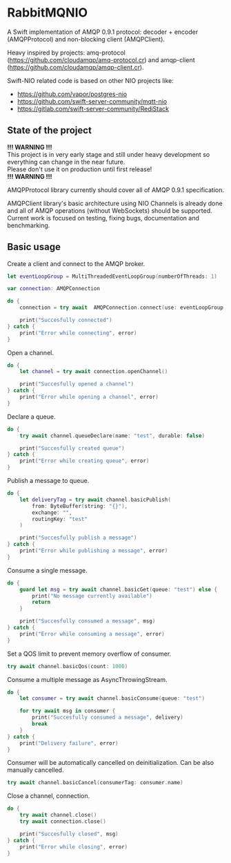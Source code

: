 # RabbitMQNIO

A Swift implementation of AMQP 0.9.1 protocol: decoder + encoder (AMQPProtocol) and non-blocking client (AMQPClient).

Heavy inspired by projects: amq-protocol (https://github.com/cloudamqp/amq-protocol.cr) and amqp-client (https://github.com/cloudamqp/amqp-client.cr).

Swift-NIO related code is based on other NIO projects like:
* https://github.com/vapor/postgres-nio
* https://github.com/swift-server-community/mqtt-nio
* https://gitlab.com/swift-server-community/RediStack

## State of the project

**!!! WARNING !!!** <br>
This project is in very early stage and still under heavy development so everything can change in the near future. <br>
Please don't use it on production until first release! <br>
**!!! WARNING !!!**

AMQPProtocol library currently should cover all of AMQP 0.9.1 specification.

AMQPClient library's basic architecture using NIO Channels is already done and all of AMQP operations (without WebSockets) should be supported.
Current work is focused on testing, fixing bugs, documentation and benchmarking.

## Basic usage
Create a client and connect to the AMQP broker.
```swift
let eventLoopGroup = MultiThreadedEventLoopGroup(numberOfThreads: 1)

var connection: AMQPConnection

do {
    connection = try await  AMQPConnection.connect(use: eventLoopGroup.next(), from: .plain(.init()))

    print("Succesfully connected")
} catch {
    print("Error while connecting", error)
}
```

Open a channel.
```swift
do {
    let channel = try await connection.openChannel()

    print("Succesfully opened a channel")
} catch {
    print("Error while opening a channel", error)
}
```

Declare a queue.
```swift
do {
    try await channel.queueDeclare(name: "test", durable: false)

    print("Succesfully created queue")
} catch {
    print("Error while creating queue", error)
}
```

Publish a message to queue.
```swift
do {
    let deliveryTag = try await channel.basicPublish(
        from: ByteBuffer(string: "{}"),
        exchange: "",
        routingKey: "test"
    )

    print("Succesfully publish a message")
} catch {
    print("Error while publishing a message", error)
}
```

Consume a single message.
```swift
do {
    guard let msg = try await channel.basicGet(queue: "test") else {
        print("No message currently available")
        return
    }

    print("Succesfully consumed a message", msg)
} catch {
    print("Error while consuming a message", error)
}
```

Set a QOS limit to prevent memory overflow of consumer.
```swift
try await channel.basicQos(count: 1000)
```

Consume a multiple message as AsyncThrowingStream.
```swift
do {
    let consumer = try await channel.basicConsume(queue: "test")

    for try await msg in consumer {
        print("Succesfully consumed a message", delivery)
        break
    }
} catch {
    print("Delivery failure", error)
}
```

Consumer will be automatically cancelled on deinitialization.
Can be also manually cancelled. 
```swift
try await channel.basicCancel(consumerTag: consumer.name)
```

Close a channel, connection.
```swift
do {
    try await channel.close()
    try await connection.close()

    print("Succesfully closed", msg)
} catch {
    print("Error while closing", error)
}
```
